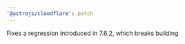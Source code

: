 ```yaml
---
'@astrojs/cloudflare': patch
---
```


Fixes a regression introduced in 7.6.2, which breaks building
